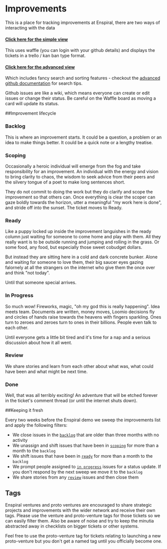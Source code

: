 # Improvements

This is a place for tracking improvements at Enspiral, there are two ways of interacting with the data

#### [Click here for the simple view](https://waffle.io/enspiral/improvements) 
This uses waffle (you can login with your github details) and displays the tickets in a trello / kan ban type format.

#### [Click here for the advanced view](https://github.com/enspiral/improvements/issues)
Which includes fancy search and sorting features - checkout the [advanced github documentation](https://help.github.com/articles/searching-issues/) for search tips.

Github issues are like a wiki, which means everyone can create or edit issues or change their status. Be careful on the Waffle board as moving a card will update its status.

##Improvement lifecycle

### Backlog
This is where an improvement starts. It could be a question, a problem or an idea to make things better. It could be a quick note or a lengthy treatise.

### Scoping
Occasionally a heroic individual will emerge from the fog and take responsibility for an improvement. An individual with the energy and vision to bring clarity to chaos, the wisdom to seek advice from their peers and the silvery tongue of a poet to make long sentences short.

They do not commit to doing the work but they do clarify and scope the improvement so that others can. Once everything is clear the scoper can gaze boldly towards the horizon, utter a meaningful "my work here is done", and stride off into the sunset. The ticket moves to Ready.

### Ready
Like a puppy locked up inside the improvement languishes in the ready column just waiting for someone to come home and play with them. All they really want is to be outside running and jumping and rolling in the grass. Or some food, any food, but especially those sweet cobudget dollars. 

But instead they are sitting here in a cold and dark concrete bunker. Alone and waiting for someone to love them, their big saucer eyes gazing falornely at all the strangers on the internet who give them the once over and think "not today". 

Until that someone special arrives.

### In Progress
So much wow! Fireworks, magic, "oh my god this is really happening". Idea meets team. Documents are written, money moves, Loomio decisions fly and circles of hands raise towards the heavens with fingers sparkling. Ones turn to zeroes and zeroes turn to ones in their billions. People even talk to each other.

Until everyone gets a little bit tired and it's time for a nap and a serious discussion about how it all went.

### Review
We share stories and learn from each other about what was, what could have been and what might be next time.

### Done
Well, that was all terribly exciting! An adventure that will be etched forever in the ticket's comment thread (or until the internet shuts down).

##Keeping it fresh

Every two weeks before the Enspiral demo we sweep the improvements list and apply the following filters:
* We close issues in the [`backlog`](https://github.com/enspiral/improvements/issues?q=is%3Aissue+is%3Aopen+-label%3Aready+-label%3Ascoping+-label%3Areview+-label%3A%22in+progress%22+sort%3Aupdated-asc) that are older than three months with no activity
* We unassign and shift issues that have been in [`scoping`](https://github.com/enspiral/improvements/issues?utf8=%E2%9C%93&q=is%3Aissue+is%3Aopen+label%3Ascoping+sort%3Aupdated-asc) for more than a month to the `backlog`
* We shift issues that have been in [`ready`](https://github.com/enspiral/improvements/issues?utf8=%E2%9C%93&q=is%3Aissue+is%3Aopen+label%3Aready+sort%3Aupdated-asc) for more than a month to the `backlog`
* We prompt people assigned to [`in progress`](https://github.com/enspiral/improvements/issues?utf8=%E2%9C%93&q=is%3Aissue+is%3Aopen+label%3A%22in+progress%22+sort%3Aupdated-asc) issues for a status update. If you don't respond by the next sweep we move it to the `backlog`
* We share stories from any [`review`](https://github.com/enspiral/improvements/issues?utf8=%E2%9C%93&q=is%3Aissue+is%3Aopen+label%3A%22review%22+sort%3Aupdated-asc) issues and then close them

## Tags
Enspiral ventures and proto ventures are encouraged to share strategic projects and improvements with the wider network and receive their own tags. Please use the venture and proto-venture tags for those tickets so we can easily filter them. Also be aware of noise and try to keep the minutia abstracted away in checklists on bigger tickets or other systems.

Feel free to use the proto-venture tag for tickets relating to launching a new proto-venture but you don't get a named tag until you officially become one.


